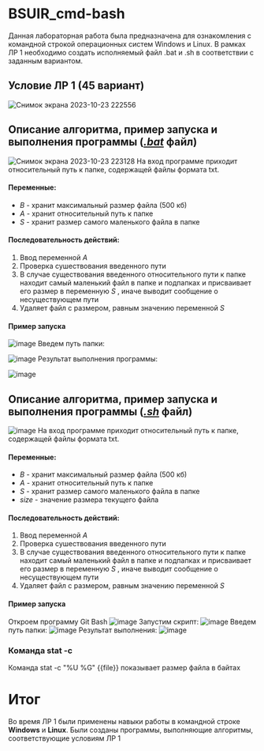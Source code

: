 # BSUIR_cmd-bash
Данная лабораторная работа была предназначена для ознакомления с командной строкой операционных систем Windows и Linux. В рамках ЛР 1 необходимо создать исполняемый файл .bat и .sh в соответствии с заданным вариантом.
## Условие ЛР 1 (45 вариант)
![Снимок экрана 2023-10-23 222556](https://github.com/iis-32170x/RPIIS/assets/144935811/a1d7e573-ae98-40a4-8f17-a76cd2fc4d61)
## Описание алгоритма, пример запуска и выполнения программы ([_.bat_](https://github.com/iis-32170x/RPIIS/blob/Леонов_А/laba.bat) файл)
![Снимок экрана 2023-10-23 223128](https://github.com/iis-32170x/RPIIS/assets/144935811/7b586723-3793-4cf0-85ae-cdf7ae5c1436)
На вход программе приходит относительный путь к папке, содержащей файлы формата txt.
#### Переменные:

- _B_ - хранит максимальный размер файла (500 кб)
- _A_ - хранит относительный путь к папке
- _S_ - хранит размер самого маленького файла в папке

#### Последовательность действий:

1. Ввод переменной _A_ 
2. Проверка сушествования введенного пути
3. В случае существования введенного относительного пути к папке находит самый маленький файл в папке и подпапках и присваивает его размер в переменную _S_ , иначе выводит сообщение о несуществующем пути 
4. Удаляет файл с размером, равным значению переменной _S_
#### Пример запуска

![image](https://github.com/iis-32170x/RPIIS/assets/144935811/87cdcff9-5007-4be0-a80f-24083a5babaa)
Введем путь папки:

![image](https://github.com/iis-32170x/RPIIS/assets/144935811/3dbedc7d-0b92-4de3-aefc-a4416d4b2aad)
Результат выполнения программы:

![image](https://github.com/iis-32170x/RPIIS/assets/144935811/13b50ccb-4683-430d-a429-4cf0b93f2bca)

## Описание алгоритма, пример запуска и выполнения программы ([_.sh_](https://github.com/iis-32170x/RPIIS/blob/Леонов_А/linulaba.sh) файл)
![image](https://github.com/iis-32170x/RPIIS/assets/144935811/618809e3-06e9-4d6b-8f61-96d65bed6c61)
На вход программе приходит относительный путь к папке, содержащей файлы формата txt.
#### Переменные:

- _B_ - хранит максимальный размер файла (500 кб)
- _A_ - хранит относительный путь к папке
- _S_ - хранит размер самого маленького файла в папке
- _size_ - значение размера текущего файла 
#### Последовательность действий:
1. Ввод переменной _A_ 
2. Проверка сушествования введенного пути
3. В случае существования введенного относительного пути к папке находит самый маленький файл в папке и подпапках и присваивает его размер в переменную _S_ , иначе выводит сообщение о несуществующем пути 
4. Удаляет файл с размером, равным значению переменной _S_
#### Пример запуска
Откроем программу Git Bash 
![image](https://github.com/iis-32170x/RPIIS/assets/144935811/1079ba46-8ce8-4713-97e6-4e5a6cb9dea6)
Запустим скрипт:
![image](https://github.com/iis-32170x/RPIIS/assets/144935811/d881cf81-61d4-4b05-8e0c-7c549857516e)
Введем путь папки:
![image](https://github.com/iis-32170x/RPIIS/assets/144935811/c328434c-9f53-4ebf-a728-916332bba630)
Результат выполнения:
![image](https://github.com/iis-32170x/RPIIS/assets/144935811/96c51f31-6c20-44d6-94eb-c1b95bc1614b)

### Команда stat -c
Команда stat -c "%U %G" {{file}}
показывает размер файла в байтах


# Итог

Во время ЛР 1 были применены навыки работы в командной строке **Windows** и **Linux**. Были созданы программы, выполняющие алгоритмы, соответствующие условиям ЛР 1




